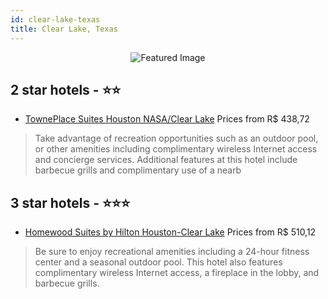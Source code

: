 ```yaml
---
id: clear-lake-texas
title: Clear Lake, Texas
---
```


<center><img src="https://i.travelapi.com/hotels/1000000/10000/4200/4103/a1b54a81_z.jpg" alt="Featured Image" /></center>


##  2 star hotels - ⭐️⭐️

-    [TownePlace Suites Houston NASA/Clear Lake](https://us.hurb.com/hotels/clear-lake/towneplace-suites-houston-nasa-clear-lake-JNP-JP733258?cmp=18055) Prices from R$ 438,72
   > Take advantage of recreation opportunities such as an outdoor pool, or other amenities including complimentary wireless Internet access and concierge services. Additional features at this hotel include barbecue grills and complimentary use of a nearb

##  3 star hotels - ⭐️⭐️⭐️

-    [Homewood Suites by Hilton Houston-Clear Lake](https://us.hurb.com/hotels/clear-lake/homewood-suites-by-hilton-houston-clear-lake-JNP-JP653592?cmp=18055) Prices from R$ 510,12
   > Be sure to enjoy recreational amenities including a 24-hour fitness center and a seasonal outdoor pool. This hotel also features complimentary wireless Internet access, a fireplace in the lobby, and barbecue grills.
